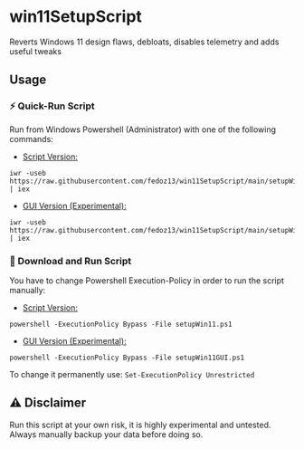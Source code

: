 # win11SetupScript

Reverts Windows 11 design flaws, debloats, disables telemetry and adds useful tweaks

## Usage

### :zap: Quick-Run Script
Run from Windows Powershell (Administrator) with one of the following commands:
- <ins>Script Version:</ins>
```
iwr -useb https://raw.githubusercontent.com/fedoz13/win11SetupScript/main/setupWin11.ps1 | iex
```
- <ins>GUI Version (Experimental):</ins>
```
iwr -useb https://raw.githubusercontent.com/fedoz13/win11SetupScript/main/setupWin11GUI.ps1 | iex
```

### :wrench: Download and Run Script
You have to change Powershell Execution-Policy in order to run the script manually:<br>
- <ins>Script Version:</ins>
```
powershell -ExecutionPolicy Bypass -File setupWin11.ps1
```

- <ins>GUI Version (Experimental):</ins>
```
powershell -ExecutionPolicy Bypass -File setupWin11GUI.ps1
```

To change it permanently use: `Set-ExecutionPolicy Unrestricted`


## :warning: Disclaimer
Run this script at your own risk, it is highly experimental and untested. Always manually backup your data before doing so.




